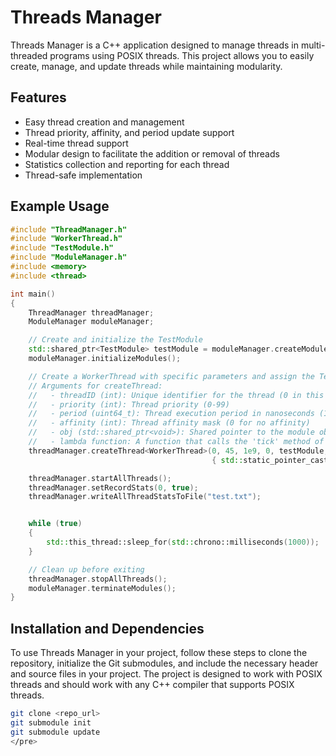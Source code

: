 # Threads Manager

Threads Manager is a C++ application designed to manage threads in multi-threaded programs using POSIX threads. This project allows you to easily create, manage, and update threads while maintaining modularity.

## Features

* Easy thread creation and management
* Thread priority, affinity, and period update support
* Real-time thread support
* Modular design to facilitate the addition or removal of threads
* Statistics collection and reporting for each thread
* Thread-safe implementation

## Example Usage

```cpp
#include "ThreadManager.h"
#include "WorkerThread.h"
#include "TestModule.h"
#include "ModuleManager.h"
#include <memory>
#include <thread>

int main()
{
    ThreadManager threadManager;
    ModuleManager moduleManager;

    // Create and initialize the TestModule
    std::shared_ptr<TestModule> testModule = moduleManager.createModule<TestModule>();
    moduleManager.initializeModules();

    // Create a WorkerThread with specific parameters and assign the TestModule to it
    // Arguments for createThread:
    //   - threadID (int): Unique identifier for the thread (0 in this case)
    //   - priority (int): Thread priority (0-99)
    //   - period (uint64_t): Thread execution period in nanoseconds (1e9 or 1 second in this case)
    //   - affinity (int): Thread affinity mask (0 for no affinity)
    //   - obj (std::shared_ptr<void>): Shared pointer to the module object (testModule in this case)
    //   - lambda function: A function that calls the 'tick' method of the TestModule
    threadManager.createThread<WorkerThread>(0, 45, 1e9, 0, testModule, [](std::shared_ptr<void> obj)
                                             { std::static_pointer_cast<TestModule>(obj)->tick(); });

    threadManager.startAllThreads();
    threadManager.setRecordStats(0, true);
    threadManager.writeAllThreadStatsToFile("test.txt");


    while (true)
    {
        std::this_thread::sleep_for(std::chrono::milliseconds(1000));
    }

    // Clean up before exiting
    threadManager.stopAllThreads();
    moduleManager.terminateModules();
}
```

## Installation and Dependencies

To use Threads Manager in your project, follow these steps to clone the repository, initialize the Git submodules, and include the necessary header and source files in your project. The project is designed to work with POSIX threads and should work with any C++ compiler that supports POSIX threads.

```bash
git clone <repo_url>
git submodule init
git submodule update
</pre>
